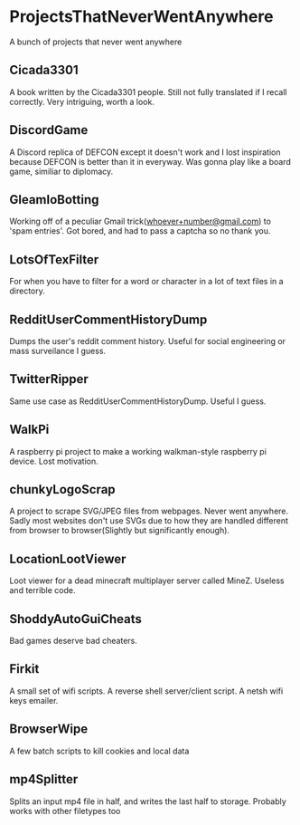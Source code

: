 # ProjectsThatNeverWentAnywhere
A bunch of projects that never went anywhere

## Cicada3301
A book written by the Cicada3301 people. Still not fully translated if I recall correctly. Very intriguing, worth a look.
## DiscordGame
A Discord replica of DEFCON except it doesn't work and I lost inspiration because DEFCON is better than it in everyway. Was gonna play like a board game, similiar to diplomacy.
## GleamIoBotting 
Working off of a peculiar Gmail trick(whoever+number@gmail.com) to 'spam entries'. Got bored, and had to pass a captcha so no thank you.
## LotsOfTexFilter 
For when you have to filter for a word or character in a lot of text files in a directory.
## RedditUserCommentHistoryDump 
Dumps the user's reddit comment history. Useful for social engineering or mass surveilance I guess.
## TwitterRipper 
Same use case as RedditUserCommentHistoryDump. Useful I guess.
## WalkPi 
A raspberry pi project to make a working walkman-style raspberry pi device. Lost motivation.
## chunkyLogoScrap 
A project to scrape SVG/JPEG files from webpages. Never went anywhere. Sadly most websites don't use SVGs due to how they are handled different from browser to browser(Slightly but significantly enough).
## LocationLootViewer
Loot viewer for a dead minecraft multiplayer server called MineZ. Useless and terrible code.
## ShoddyAutoGuiCheats
Bad games deserve bad cheaters.
## Firkit
A small set of wifi scripts. A reverse shell server/client script. A netsh wifi keys emailer.
## BrowserWipe
A few batch scripts to kill cookies and local data
## mp4Splitter
Splits an input mp4 file in half, and writes the last half to storage. Probably works with other filetypes too
